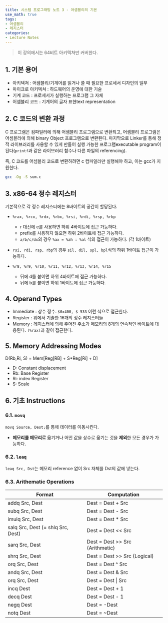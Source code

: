 ```yaml
---
title: 시스템 프로그래밍 노트 3 - 어셈블리의 기본
use_math: true
tags:
- 어셈블리
- 레지스터
categories:
- Lecture Notes
---
```


> 이 강의에서는 64비트 아키텍쳐만 커버한다.

## 1. 기본 용어

* 아키텍쳐 : 어셈블리/기계어를 읽거나 쓸 때 필요한 프로세서 디자인의 일부
* 마이크로 아키텍쳐 : 하드웨어의 운영에 대한 기술
* 기계 코드 : 프로세서가 실행하는 프로그램 그 자체
* 어셈블리 코드 : 기계어의 글자 표현text representation



## 2. C 코드의 변환 과정

C 프로그램은 컴파일러에 의해 어셈블리 프로그램으로 변환되고, 어셈블리 프로그램은 어셈블러에 의해 binary Object 프로그램으로 변환된다. 마지막으로 Linker를 통해 정적 라이브러리를 사용할 수 있게 만들어 실행 가능한 프로그램executable program이 된다(`printf`과 같은 라이브러리 함수나 다른 파일의 referencing).

즉, C 코드를 어셈블리 코드로 변환하려면 c 컴파일러만 실행해야 하고, 이는 gcc가 지원한다.

```bash
gcc -Og -S sum.c
```



## 3. x86-64 정수 레지스터

기본적으로 각 정수 레지스터에는 8바이트의 공간이 할당된다.

* `%rax, %rcx, %rdx, %rbx, %rsi, %rdi, %rsp, %rbp`
  * r 대신에 e를 사용하면 하위 4바이트에 접근 가능하다.
  * prefix를 사용하지 않으면 하위 2바이트에 접근 가능하다.
  * `a/b/c/dx`의 경우 `%ax = %ah : %al`  식의 접근이 가능하다. (각 1바이트)
* `rsi, rdi, rsp, rbp`의 경우 `sil, dil, spl, bpl`식의 하위 1바이트 접근이 가능하다.
  
* `%r8, %r9, %r10, %r11, %r12, %r13, %r14, %r15`
  * 뒤에 d를 붙이면 하위 4바이트에 접근 가능하다.
  * 뒤에 b를 붙이면 하위 1바이트에 접근 가능하다.

## 4. Operand Types

* Immediate : 상수 정수. `$0x400, $-533` 이런 식으로 접근한다.
* Register : 위에서 기술한 16개의 정수 레지스터들
* Memory : 레지스터에 의해 주어진 주소가 메모리의 8개의 연속적인 바이트에 대응된다. `(%rax)`과 같이 접근한다.

## 5. Memory Addressing Modes

D(Rb,Ri, S)  = Mem[Reg[RB] + S*Reg[Ri] + D]

* D: Constant displacement
* Rb: Base Register
* Ri: index Register
* S: Scale

## 6. 기초 Instructions

### 6.1. `movq`

`movq Source, Dest;`를 통해 데이터를 이동시킨다.

* **메모리를 메모리로** 옮기거나 어떤 값을 상수로 옮기는 것을 **제외**한 모든 경우가 가능하다.

### 6.2. `leaq`

`leaq Src, Dst`는 메모리 reference 없이 Src 자체를 Dst의 값에 넣는다.

### 6.3. Arithematic Operations

| Format                            | Computation                     |
| --------------------------------- | ------------------------------- |
| addq Src, Dest                    | Dest = Dest + Src               |
| subq Src, Dest                    | Dest = Dest - Src               |
| imulq Src, Dest                   | Dest = Dest * Src               |
| salq Src, Dest (= shlq Src, Dest) | Dest = Dest << Src              |
| sarq Src, Dest                    | Dest = Dest >> Src (Arithmetic) |
| shrq Src, Dest                    | Dest = Dest >> Src (Logical)    |
| orq Src, Dest                     | Dest = Dest ^ Src               |
| andq Src, Dest                    | Dest = Dest & Src               |
| orq Src, Dest                     | Dest = Dest \| Src              |
| incq Dest                         | Dest = Dest + 1                 |
| decq Dest                         | Dest = Dest - 1                 |
| negq Dest                         | Dest = -Dest                    |
| notq Dest                         | Dest = ~Dest                    |

